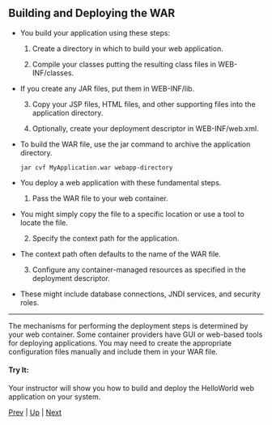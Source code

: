 ## Building and Deploying the WAR

* You build your application using these steps:

  1. Create a directory in which to build your web application.

  2. Compile your classes putting the resulting class files in WEB-INF/classes.

* If you create any JAR files, put them in WEB-INF/lib.

  3. Copy your JSP files, HTML files, and other supporting files into the application directory.

  4. Optionally, create your deployment descriptor in WEB-INF/web.xml.

* To build the WAR file, use the jar command to archive the application directory.

  ```
  jar cvf MyApplication.war webapp-directory
  ```

* You deploy a web application with these fundamental steps.

  1. Pass the WAR file to your web container.

* You might simply copy the file to a specific location or use a tool to locate the file.

  2. Specify the context path for the application.

* The context path often defaults to the name of the WAR file.

  3. Configure any container-managed resources as specified in the deployment descriptor.

* These might include database connections, JNDI services, and security roles.

<hr>
The mechanisms for performing the deployment steps is determined by your web container. Some container providers have GUI or web-based tools for deploying applications. You may need to create the appropriate configuration files manually and include them in your WAR file.

#### Try It:
Your instructor will show you how to build and deploy the HelloWorld web application on your system.


[Prev](04-WebXML.md) | [Up](../README.md) | [Next](Labs.md)
